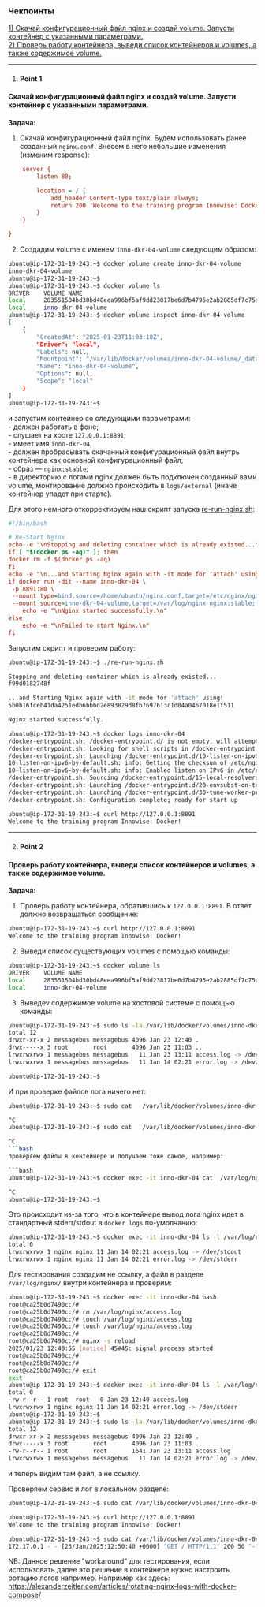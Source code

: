 ### Чекпоинты

[1) Скачай конфигурационный файл nginx и создай volume. Запусти контейнер с указанными параметрами.](#Point-1)  
[2) Проверь работу контейнера, выведи список контейнеров и volumes, а также содержимое volume.](#Point-2)  

---

1. #### Point 1  
#### Скачай конфигурационный файл nginx и создай volume. Запусти контейнер с указанными параметрами.  
   **Задача:**  
   1. Скачай конфигурационный файл nginx.
   Будем использовать ранее созданный `nginx.conf`.
   Внесем в него небольшие изменения (изменим response):
```ini
    server {
        listen 80;

        location = / {
            add_header Content-Type text/plain always;
            return 200 'Welcome to the training program Innowise: Docker!\n';
        }
    }

}
```
   
   2. Создадим volume с именем `inno-dkr-04-volume` следующим образом:
```bash
ubuntu@ip-172-31-19-243:~$ docker volume create inno-dkr-04-volume
inno-dkr-04-volume
ubuntu@ip-172-31-19-243:~$
ubuntu@ip-172-31-19-243:~$ docker volume ls
DRIVER    VOLUME NAME
local     283551504bd30bd48eea996bf5af9dd23817be6d7b4795e2ab2885df7c75ef26
local     inno-dkr-04-volume
ubuntu@ip-172-31-19-243:~$ docker volume inspect inno-dkr-04-volume
[
    {
        "CreatedAt": "2025-01-23T11:03:10Z",
        "Driver": "local",
        "Labels": null,
        "Mountpoint": "/var/lib/docker/volumes/inno-dkr-04-volume/_data",
        "Name": "inno-dkr-04-volume",
        "Options": null,
        "Scope": "local"
    }
]
ubuntu@ip-172-31-19-243:~$
```

   и запустим контейнер со следующими параметрами:  
      - должен работать в фоне;  
      - слушает на хосте `127.0.0.1:8891`;  
      - имеет имя `inno-dkr-04`;  
      - должен пробрасывать скачанный конфигурационный файл внутрь контейнера как основной конфигурационный файл;  
      - образ — `nginx:stable`;  
      - в директорию с логами nginx должен быть подключен созданный вами volume, монтирование должно происходить в `logs/external` (иначе контейнер упадет при старте).

   Для этого немного откорректируем наш скрипт запуска [re-run-nginx.sh](re-run-nginx.sh):
```ini
#!/bin/bash

# Re-Start Nginx
echo -e "\nStopping and deleting container which is already existed..."
if [ "$(docker ps -aq)" ]; then
docker rm -f $(docker ps -aq)
fi
echo -e "\n...and Starting Nginx again with -it mode for 'attach' using!"
if docker run -dit --name inno-dkr-04 \
 -p 8891:80 \
 --mount type=bind,source=/home/ubuntu/nginx.conf,target=/etc/nginx/nginx.conf,readonly \
 --mount source=inno-dkr-04-volume,target=/var/log/nginx nginx:stable; then
    echo -e "\nNginx started successfully.\n"
else
    echo -e "\nFailed to start Nginx.\n"
fi

```
Запустим скрипт и проверим работу:

```bash
ubuntu@ip-172-31-19-243:~$ ./re-run-nginx.sh

Stopping and deleting container which is already existed...
f99d0182748f

...and Starting Nginx again with -it mode for 'attach' using!
5b0b16fceb41da4251edb6bbbd2e893829d8fb7697613c1d04a0467018e1f511

Nginx started successfully.

ubuntu@ip-172-31-19-243:~$ docker logs inno-dkr-04
/docker-entrypoint.sh: /docker-entrypoint.d/ is not empty, will attempt to perform configuration
/docker-entrypoint.sh: Looking for shell scripts in /docker-entrypoint.d/
/docker-entrypoint.sh: Launching /docker-entrypoint.d/10-listen-on-ipv6-by-default.sh
10-listen-on-ipv6-by-default.sh: info: Getting the checksum of /etc/nginx/conf.d/default.conf
10-listen-on-ipv6-by-default.sh: info: Enabled listen on IPv6 in /etc/nginx/conf.d/default.conf
/docker-entrypoint.sh: Sourcing /docker-entrypoint.d/15-local-resolvers.envsh
/docker-entrypoint.sh: Launching /docker-entrypoint.d/20-envsubst-on-templates.sh
/docker-entrypoint.sh: Launching /docker-entrypoint.d/30-tune-worker-processes.sh
/docker-entrypoint.sh: Configuration complete; ready for start up

ubuntu@ip-172-31-19-243:~$ curl http://127.0.0.1:8891
Welcome to the training program Innowise: Docker!

```

---

2. #### Point 2  
#### Проверь работу контейнера, выведи список контейнеров и volumes, а также содержимое volume.  
   **Задача:**  
   1. Проверь работу контейнера, обратившись к `127.0.0.1:8891`. В ответ должно возвращаться сообщение:  
```bash
ubuntu@ip-172-31-19-243:~$ curl http://127.0.0.1:8891
Welcome to the training program Innowise: Docker!
```
   2. Выведи список существующих volumes с помощью команды:  
```bash
ubuntu@ip-172-31-19-243:~$ docker volume ls
DRIVER    VOLUME NAME
local     283551504bd30bd48eea996bf5af9dd23817be6d7b4795e2ab2885df7c75ef26
local     inno-dkr-04-volume
```  
   3. Выведev содержимое volume на хостовой системе с помощью команды:  
```bash
ubuntu@ip-172-31-19-243:~$ sudo ls -la /var/lib/docker/volumes/inno-dkr-04-volume/_data
total 12
drwxr-xr-x 2 messagebus messagebus 4096 Jan 23 12:40 .
drwx-----x 3 root       root       4096 Jan 23 11:03 ..
lrwxrwxrwx 1 messagebus messagebus   11 Jan 23 13:11 access.log -> /dev/stdout
lrwxrwxrwx 1 messagebus messagebus   11 Jan 14 02:21 error.log -> /dev/stderr

ubuntu@ip-172-31-19-243:~$
```  

И при проверке файлов лога ничего нет:
```bash
ubuntu@ip-172-31-19-243:~$ sudo cat   /var/lib/docker/volumes/inno-dkr-04-volume/_data/access.log

^C
ubuntu@ip-172-31-19-243:~$ sudo cat   /var/lib/docker/volumes/inno-dkr-04-volume/_data/error.log

^C
```bash
проверяем файлы в контейнере и получаем тоже самое, например:

```bash
ubuntu@ip-172-31-19-243:~$ docker exec -it inno-dkr-04 cat  /var/log/nginx/error.log

^C
ubuntu@ip-172-31-19-243:~$
```
Это происходит из-за того, что в контейнере вывод лога nginx идет в стандартный stderr/stdout в `docker logs` по-умолчанию:

```bash
ubuntu@ip-172-31-19-243:~$ docker exec -it inno-dkr-04 ls -l /var/log/nginx/
total 0
lrwxrwxrwx 1 nginx nginx 11 Jan 14 02:21 access.log -> /dev/stdout
lrwxrwxrwx 1 nginx nginx 11 Jan 14 02:21 error.log -> /dev/stderr
```
Для тестирования создадим не ссылку, а файл в разделе `/var/log/nginx/` внутри контейнера и проверим:
```bash
ubuntu@ip-172-31-19-243:~$ docker exec -it inno-dkr-04 bash
root@ca25b0d7490c:/#
root@ca25b0d7490c:/# rm /var/log/nginx/access.log
root@ca25b0d7490c:/# touch /var/log/nginx/access.log
root@ca25b0d7490c:/# touch /var/log/nginx/access.log
root@ca25b0d7490c:/#
root@ca25b0d7490c:/# nginx -s reload
2025/01/23 12:40:55 [notice] 45#45: signal process started
root@ca25b0d7490c:/#
root@ca25b0d7490c:/#
root@ca25b0d7490c:/# exit
exit
ubuntu@ip-172-31-19-243:~$ docker exec -it inno-dkr-04 ls -l /var/log/nginx/
total 0
-rw-r--r-- 1 root  root   0 Jan 23 12:40 access.log
lrwxrwxrwx 1 nginx nginx 11 Jan 14 02:21 error.log -> /dev/stderr
ubuntu@ip-172-31-19-243:~$
ubuntu@ip-172-31-19-243:~$ sudo ls -la /var/lib/docker/volumes/inno-dkr-04-volume/_data
total 12
drwxr-xr-x 2 messagebus messagebus 4096 Jan 23 12:40 .
drwx-----x 3 root       root       4096 Jan 23 11:03 ..
-rw-r--r-- 1 root       root       1641 Jan 23 13:11 access.log
lrwxrwxrwx 1 messagebus messagebus   11 Jan 14 02:21 error.log -> /dev/stderr
```
и теперь видим там файл, а не ссылку.

Проверяем сервис и лог в локальном разделе:

```bash
ubuntu@ip-172-31-19-243:~$ sudo cat /var/lib/docker/volumes/inno-dkr-04-volume/_data/access.log

ubuntu@ip-172-31-19-243:~$ curl http://127.0.0.1:8891
Welcome to the training program Innowise: Docker!

ubuntu@ip-172-31-19-243:~$ sudo cat /var/lib/docker/volumes/inno-dkr-04-volume/_data/access.log
172.17.0.1 - - [23/Jan/2025:12:50:40 +0000] "GET / HTTP/1.1" 200 50 "-" "curl/8.5.0" "-"
```
NB: Данное решение "workaround" для тестирования, если использовать далее это решение в контейнере нужно настроить ротацию логов например.
Например как здесь:
https://alexanderzeitler.com/articles/rotating-nginx-logs-with-docker-compose/



